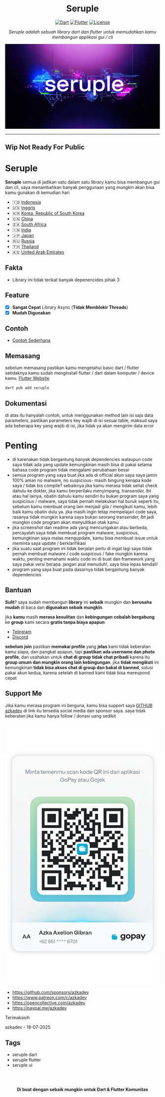 <div align="center">

# Seruple


[![Dart](https://img.shields.io/badge/Dart-0175C2?style=for-the-badge&logo=dart&logoColor=white)](https://dart.dev/)
[![Flutter](https://img.shields.io/badge/Flutter-02569B?style=for-the-badge&logo=flutter&logoColor=white)](https://flutter.dev/)
[![License](https://img.shields.io/badge/License-Apache_2.0-blue.svg?style=for-the-badge)](LICENSE)

*Seruple adalah sebuah library dart dan flutter untuk memudahkan kamu membangun applikasi gui / cli*


![](https://github.com/azkadev/seruple/blob/main/assets/images/seruple.jpg)

</div>

---

## Wip Not Ready For Public

# Seruple

**Seruple** semua di jadikan satu dalam satu library kamu bisa membangun gui dan cli, saya menambahkan banyak penggunaan yang mungkin akan bisa kamu gunakan di kemudian hari

- 🇮🇩 [Indonesia](https://github.com/azkadev/seruple/blob/main/README.md)
- 🇺🇸 [Inggris](https://github.com/azkadev/seruple/blob/main/README_EN.md)
- 🇰🇷 [Korea, Republic of South Korea](https://github.com/azkadev/seruple/blob/main/README_KO.md)
- 🇨🇳 [China](https://github.com/azkadev/seruple/blob/main/README_zh-CN.md)
- 🇿🇦 [South Africa](https://github.com/azkadev/seruple/blob/main/README_AF.md)
- 🇮🇳 [India](https://github.com/azkadev/seruple/blob/main/README_HI.md)
- 🇯🇵 [Japan](https://github.com/azkadev/seruple/blob/main/README_JA.md)
- 🇷🇺 [Russia](https://github.com/azkadev/seruple/blob/main/README_RU.md)
- 🇹🇭 [Thailand](https://github.com/azkadev/seruple/blob/main/README_TH.md)
- 🇦🇪 [United Arab Emirates](https://github.com/azkadev/seruple/blob/main/README_AR.md)

## Fakta

- Library ini tidak terikat banyak depenencides pihak 3

## Feature

- [x] **Sangat Cepat** Library Async (**Tidak Memblokir Threads**)
- [x] **Mudah Digunakan**

## Contoh

- [Contoh Sederhana](https://github.com/azkadev/seruple/tree/main/quickstart)

## Memasang

sebelum memasang pastikan kamu mengetahui basic dart / flutter setidaknya kamu sudah menginstall flutter / dart dalam komputer / device kamu. [Flutter Website](https://flutter.dev)

```bash
dart pub add seruple
```


## Dokumentasi


di atas itu hanyalah contoh, untuk menggunakan method lain isi saja data parameters, pastikan parameters key wajib di isi sesuai table, maksud saya ada beberapa key yang wajib di isi, jika tidak ya akan mengirim data error


# Penting

- di karenakan tidak bergantung banyak dependencies walaupun code saya tidak ada yang update kemungkinan masih bisa di pakai selama bahasa code program tidak mengalami perubahaan besar
- semua program yang saya buat jika ada di official akun saya saya jamin 100% aman no malware, no suspicious- masih bingung kenapa kode saya / tidak bis compile? sebaiknya jika kamu merasa tidak sehat check dahulu ke dokter, jika kamu berperilaku menyimpang, trans*ender, l*bt atau hal lainya, obatin dahulu kamu sendiri itu bukan program saya yang suspicious / malware, saya tidak pernah melakukan hal buruk seperti itu, sebelum kamu membuat orang lain menjadi gila / mengikuti kamu, lebih baik kamu obatin dulu ya. jika masih ingin tetap mempelajari code saya, rasanya tidak mungkin karena saya bukan seorang trans*ender, l*bt jadi mungkin code program akan menyulitkan otak kamu
- jika screenshot dan readme ada yang mencurigakan atau berbeda, percayalah saya tidak membuat program malware, suspicious, kemungkinan saya malas mengupdate, kamu bisa membuat issue untuk meminta saya update / berklarifikasi
- jika suatu saat program ini tidak berjalan perlu di ingat lagi saya tidak pernah membuat malware / code suspicous / fake mungkin karena waktu, penting memahami waktu code ini di buat dan framework yang saya pakai versi berapa. jangan asal menuduh!, saya bisa lepas kendali!
- program yang saya buat pada dasarnya tidak bergantung banyak dependencies

## Bantuan

**Sulit**? saya sudah membangun **library** ini **sebaik** mungkin dan **berusaha mudah** di baca dan **digunakan sebaik mungkin**. 

jika **kamu** masih **merasa** **kesulitan** dan **kebingungan** **cobalah bergabung** ke **group** kami secara **gratis tanpa biaya apapun**

- [Telegram](https://t.me/DEVELOPER_GLOBAL_PUBLIC)
- [Discord](https://discord.gg/h4qanyN7)

**sebelum join** pastikan **memakai profile** yang **jelas** kami tidak keberatan kamu siapa, dan pangkat apapun, tapi **pastikan** **ada username dan photo profile**, dan usahakan untuk **chat di group** **tidak chat pribadi** karena itu **group umum dan mungkin orang lain kebingungan**. jika **tidak mengikuti** ini kemungkinan **tidak bisa akses chat di group dan bakal di banned**, solusi pakai akun kedua, karena setelah di banned kami tidak bisa merespond cepat


## Support Me

Jika kamu merasa program ini berguna, kamu bisa support saya [GITHUB azkadev](https://github.com/azkadev) di link itu tersedia social media dan sponsor saya. saya tidak keberatan jika kamu hanya follow / donasi uang sedikit

![](https://github.com/azkadev/azkadev/blob/main/assets/gopay.png)

- https://github.com/sponsors/azkadev
- https://www.patreon.com/c/azkadev
- https://opencollective.com/azkadev
- https://paypal.me/azkadev

Terimakasih


azkadev - 18-07-2025


## Tags

- seruple dart
- seruple flutter
- seruple ui

</br>
</br>


<div align="center">

**Di buat dengan sebaik mungkin untuk Dart & Flutter Komunitas**

</div>
